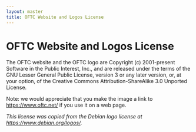 ```yaml
---
layout: master
title: OFTC Website and Logos License
---
```


# OFTC Website and Logos License

The OFTC website and the OFTC logo are Copyright (c) 2001-present Software in
the Public Interest, Inc., and are released under the terms of the GNU Lesser
General Public License, version 3 or any later version, or, at your option, of
the Creative Commons Attribution-ShareAlike 3.0 Unported License.

Note: we would appreciate that you make the image a link to
https://www.oftc.net/ if you use it on a web page.

*This license was copied from the Debian logo license at
https://www.debian.org/logos/.*
